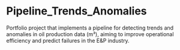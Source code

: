 # Pipeline_Trends_Anomalies
Portfolio project that implements a pipeline for detecting trends and anomalies in oil production data (m³), aiming to improve operational efficiency and predict failures in the E&amp;P industry.
